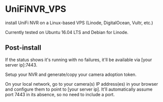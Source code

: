 # UniFiNVR_VPS
install UniFi NVR on a Linux-based VPS (Linode, DigitalOcean, Vultr, etc.)

Currently tested on Ubuntu 16.04 LTS and Debian for Linode.

## Post-install

If the status shows it's running with no failures, it'll be available via [your server ip]:7443.

Setup your NVR and generate/copy your camera adoption token.

On your local network, go to your camera(s) IP address(es) in your browser and configure them to point to [your server ip]. It'll automatically assume port 7443 in its absence, so no need to include a port.
